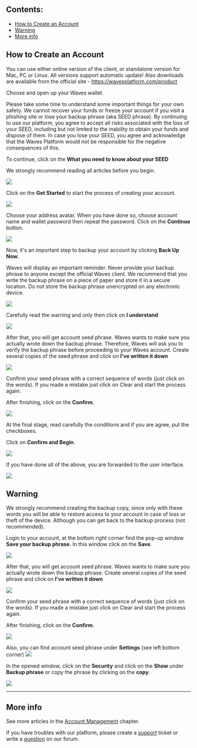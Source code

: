 ## **Contents**:

* [How to Create an Account](#how-to-create-an-account)
* [Warning](#warning)
* [More info](#more-info)

## How to Create an Account

You can use either online version of the client, or standalone version for Mac, PC or Linux. All versions support automatic update!
Also downloads are available from the official site - https://wavesplatform.com/product

Choose and open up your Waves wallet.

Please take some time to understand some important things for your own safety.
We cannot recover your funds or freeze your account if you visit a phishing site or lose your backup phrase (aka SEED phrase).
By continuing to use our platform, you agree to accept all risks associated with the loss of your SEED, including but not limited to the inability to obtain your funds and dispose of them.
In case you lose your SEED, you agree and acknowledge that the Waves Platform would not be responsible for the negative consequences of this.

To continue, click on the **What you need to know about your SEED**

We strongly recommend reading all articles before you begin.

![](/_assets/account_creation_001.png)

Click on the **Get Started** to start the process of creating your account.

![](/_assets/account_creation_01.png)

Choose your address avatar. When you have done so, choose account name and wallet password then repeat the password.
Click on the **Continue** button.

![](/_assets/account_creation_002.png)

Now, it's an important step to backup your account by clicking **Back Up Now**.

Waves will display an important reminder. Never provide your backup phrase to anyone except the official Waves client.  We recommend that you write the backup phrase on a piece of paper and store it in a secure location.  Do not store the backup phrase unencrypted on any electronic device.

![](/_assets/account_creation_03.png)

Carefully read the warning and only then click on **I understand**

![](/_assets/account_creation_04.png)

After that, you will get account seed phrase.
Waves wants to make sure you actually wrote down the backup phrase. Therefore, Waves will ask you to verify the backup phrase before proceeding to your Waves account.
Create several copies of the seed phrase and click on **I've written it down**

![](/_assets/account_creation_05.png)

Сonfirm your seed phrase with a correct sequence of words (just click on the words).
If you made a mistake just click on Clear and start the process again.

After finishing, click on the **Confirm**.

![](/_assets/account_creation_06.png)

At the final stage, read carefully the conditions and if you are agree, put the checkboxes.

Click on **Confirm and Begin**.

![](/_assets/account_creation_07.png)

If you have done all of the above, you are forwarded to the user interface.

![](/_assets/account_creation_08.png)

## Warning

We strongly recommend creating the backup copy, since only with these words you will be able to restore access to your account in case of loss or theft of the device. Although you can get back to the backup process (not recommended).

Login to your account, at the bottom right corner find the pop-up window **Save your backup phrase**. In this window click on the **Save**.

![](/_assets/backup_01.png)

After that, you will get account seed phrase.
Waves wants to make sure you actually wrote down the backup phrase.
Create several copies of the seed phrase and click on **I've written it down**

![](/_assets/account_creation_05.png)

Сonfirm your seed phrase with a correct sequence of words (just click on the words).
If you made a mistake just click on Clear and start the process again.

After finishing, click on the **Confirm**.

![](/_assets/account_creation_06.png)

Also, you can find account seed phrase under **Settings** (see left bottom corner) ![](/_assets/dark_mode_01.png)

In the opened window, click on the **Security** and click on the **Show** under **Backup phrase** or copy the phrase by clicking on the **copy**.

![](/_assets/backup_02.png)

___

## More info

See more articles in the [Account Management](/waves-client/account-management.md) chapter.

If you have troubles with our platform, please create a [support](https://support.wavesplatform.com/) ticket or write a [question](https://forum.wavesplatform.com/) on our forum.

